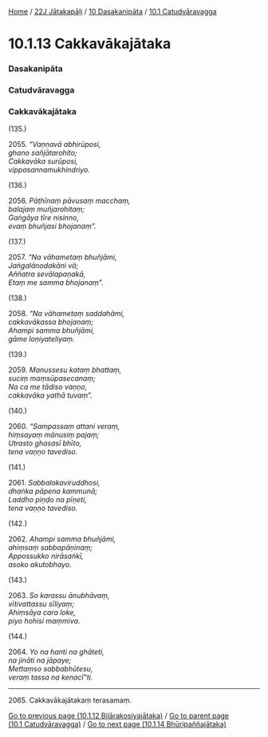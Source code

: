 
[Home](/) / [22J Jātakapāḷi](../../../22J.md) / [10 Dasakanipāta](../../10.md) / [10.1 Catudvāravagga](../10.1.md)

# 10.1.13 Cakkavākajātaka

### Dasakanipāta

### Catudvāravagga

### Cakkavākajātaka

(135.)

2055\. _“Vaṇṇavā abhirūposi,_  
_ghano sañjātarohito;_  
_Cakkavāka surūposi,_  
_vippasannamukhindriyo._  


(136.)

2056\. _Pāṭhīnaṃ pāvusaṃ macchaṃ,_  
_balajaṃ muñjarohitaṃ;_  
_Gaṅgāya tīre nisinno,_  
_evaṃ bhuñjasi bhojanaṃ”._  


(137.)

2057\. _“Na vāhametaṃ bhuñjāmi,_  
_Jaṅgalānodakāni vā;_  
_Aññatra sevālapaṇakā,_  
_Etaṃ me samma bhojanaṃ”._  


(138.)

2058\. _“Na vāhametaṃ saddahāmi,_  
_cakkavākassa bhojanaṃ;_  
_Ahampi samma bhuñjāmi,_  
_gāme loṇiyateliyaṃ._  


(139.)

2059\. _Manussesu kataṃ bhattaṃ,_  
_suciṃ maṃsūpasecanaṃ;_  
_Na ca me tādiso vaṇṇo,_  
_cakkavāka yathā tuvaṃ”._  


(140.)

2060\. _“Sampassaṃ attani veraṃ,_  
_hiṃsayaṃ mānusiṃ pajaṃ;_  
_Utrasto ghasasī bhīto,_  
_tena vaṇṇo tavediso._  


(141.)

2061\. _Sabbalokaviruddhosi,_  
_dhaṅka pāpena kammunā;_  
_Laddho piṇḍo na pīṇeti,_  
_tena vaṇṇo tavediso._  


(142.)

2062\. _Ahampi samma bhuñjāmi,_  
_ahiṃsaṃ sabbapāṇinaṃ;_  
_Appossukko nirāsaṅkī,_  
_asoko akutobhayo._  


(143.)

2063\. _So karassu ānubhāvaṃ,_  
_vītivattassu sīliyaṃ;_  
_Ahiṃsāya cara loke,_  
_piyo hohisi maṃmiva._  


(144.)

2064\. _Yo na hanti na ghāteti,_  
_na jināti na jāpaye;_  
_Mettaṃso sabbabhūtesu,_  
_veraṃ tassa na kenacī”ti._  


---

2065\. Cakkavākajātakaṃ terasamaṃ.



[Go to previous page (10.1.12 Bilārakosiyajātaka)](10.1.12.md) / [Go to parent page (10.1 Catudvāravagga)](../10.1.md) / [Go to next page (10.1.14 Bhūripaññajātaka)](10.1.14.md)


